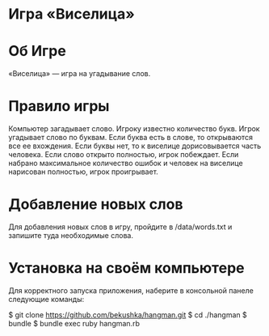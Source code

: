 # Игра «Виселица»

# Об Игре
«Виселица» — игра на угадывание слов. 

# Правило игры
Компьютер загадывает слово. Игроку известно количество букв. Игрок угадывает слово по буквам. Если буква есть в слове, то открываются все ее вхождения. Если буквы нет, то к виселице дорисовывается часть человека. Если слово открыто полностью, игрок побеждает. Если набрано максимальное количество ошибок и человек на виселице нарисован полностью, игрок проигрывает.

# Добавление новых слов
Для добавления новых слов в игру, пройдите в /data/words.txt и запишите туда необходимые слова.

# Установка на своём компьютере 
Для корректного запуска приложения, наберите в консольной панеле следующие команды:

$ git clone https://github.com/bekushka/hangman.git
$ cd ./hangman
$ bundle
$ bundle exec ruby hangman.rb
